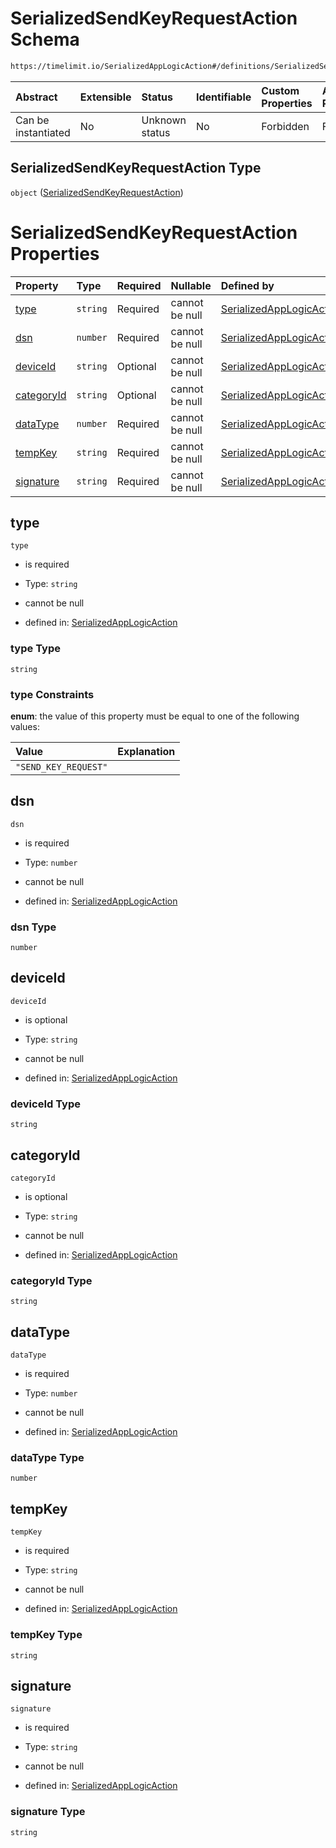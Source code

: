# SerializedSendKeyRequestAction Schema

```txt
https://timelimit.io/SerializedAppLogicAction#/definitions/SerializedSendKeyRequestAction
```



| Abstract            | Extensible | Status         | Identifiable | Custom Properties | Additional Properties | Access Restrictions | Defined In                                                                                            |
| :------------------ | :--------- | :------------- | :----------- | :---------------- | :-------------------- | :------------------ | :---------------------------------------------------------------------------------------------------- |
| Can be instantiated | No         | Unknown status | No           | Forbidden         | Forbidden             | none                | [SerializedAppLogicAction.schema.json\*](SerializedAppLogicAction.schema.json "open original schema") |

## SerializedSendKeyRequestAction Type

`object` ([SerializedSendKeyRequestAction](serializedapplogicaction-definitions-serializedsendkeyrequestaction.md))

# SerializedSendKeyRequestAction Properties

| Property                  | Type     | Required | Nullable       | Defined by                                                                                                                                                                                                                                 |
| :------------------------ | :------- | :------- | :------------- | :----------------------------------------------------------------------------------------------------------------------------------------------------------------------------------------------------------------------------------------- |
| [type](#type)             | `string` | Required | cannot be null | [SerializedAppLogicAction](serializedapplogicaction-definitions-serializedsendkeyrequestaction-properties-type.md "https://timelimit.io/SerializedAppLogicAction#/definitions/SerializedSendKeyRequestAction/properties/type")             |
| [dsn](#dsn)               | `number` | Required | cannot be null | [SerializedAppLogicAction](serializedapplogicaction-definitions-serializedsendkeyrequestaction-properties-dsn.md "https://timelimit.io/SerializedAppLogicAction#/definitions/SerializedSendKeyRequestAction/properties/dsn")               |
| [deviceId](#deviceid)     | `string` | Optional | cannot be null | [SerializedAppLogicAction](serializedapplogicaction-definitions-serializedsendkeyrequestaction-properties-deviceid.md "https://timelimit.io/SerializedAppLogicAction#/definitions/SerializedSendKeyRequestAction/properties/deviceId")     |
| [categoryId](#categoryid) | `string` | Optional | cannot be null | [SerializedAppLogicAction](serializedapplogicaction-definitions-serializedsendkeyrequestaction-properties-categoryid.md "https://timelimit.io/SerializedAppLogicAction#/definitions/SerializedSendKeyRequestAction/properties/categoryId") |
| [dataType](#datatype)     | `number` | Required | cannot be null | [SerializedAppLogicAction](serializedapplogicaction-definitions-serializedsendkeyrequestaction-properties-datatype.md "https://timelimit.io/SerializedAppLogicAction#/definitions/SerializedSendKeyRequestAction/properties/dataType")     |
| [tempKey](#tempkey)       | `string` | Required | cannot be null | [SerializedAppLogicAction](serializedapplogicaction-definitions-serializedsendkeyrequestaction-properties-tempkey.md "https://timelimit.io/SerializedAppLogicAction#/definitions/SerializedSendKeyRequestAction/properties/tempKey")       |
| [signature](#signature)   | `string` | Required | cannot be null | [SerializedAppLogicAction](serializedapplogicaction-definitions-serializedsendkeyrequestaction-properties-signature.md "https://timelimit.io/SerializedAppLogicAction#/definitions/SerializedSendKeyRequestAction/properties/signature")   |

## type



`type`

*   is required

*   Type: `string`

*   cannot be null

*   defined in: [SerializedAppLogicAction](serializedapplogicaction-definitions-serializedsendkeyrequestaction-properties-type.md "https://timelimit.io/SerializedAppLogicAction#/definitions/SerializedSendKeyRequestAction/properties/type")

### type Type

`string`

### type Constraints

**enum**: the value of this property must be equal to one of the following values:

| Value                | Explanation |
| :------------------- | :---------- |
| `"SEND_KEY_REQUEST"` |             |

## dsn



`dsn`

*   is required

*   Type: `number`

*   cannot be null

*   defined in: [SerializedAppLogicAction](serializedapplogicaction-definitions-serializedsendkeyrequestaction-properties-dsn.md "https://timelimit.io/SerializedAppLogicAction#/definitions/SerializedSendKeyRequestAction/properties/dsn")

### dsn Type

`number`

## deviceId



`deviceId`

*   is optional

*   Type: `string`

*   cannot be null

*   defined in: [SerializedAppLogicAction](serializedapplogicaction-definitions-serializedsendkeyrequestaction-properties-deviceid.md "https://timelimit.io/SerializedAppLogicAction#/definitions/SerializedSendKeyRequestAction/properties/deviceId")

### deviceId Type

`string`

## categoryId



`categoryId`

*   is optional

*   Type: `string`

*   cannot be null

*   defined in: [SerializedAppLogicAction](serializedapplogicaction-definitions-serializedsendkeyrequestaction-properties-categoryid.md "https://timelimit.io/SerializedAppLogicAction#/definitions/SerializedSendKeyRequestAction/properties/categoryId")

### categoryId Type

`string`

## dataType



`dataType`

*   is required

*   Type: `number`

*   cannot be null

*   defined in: [SerializedAppLogicAction](serializedapplogicaction-definitions-serializedsendkeyrequestaction-properties-datatype.md "https://timelimit.io/SerializedAppLogicAction#/definitions/SerializedSendKeyRequestAction/properties/dataType")

### dataType Type

`number`

## tempKey



`tempKey`

*   is required

*   Type: `string`

*   cannot be null

*   defined in: [SerializedAppLogicAction](serializedapplogicaction-definitions-serializedsendkeyrequestaction-properties-tempkey.md "https://timelimit.io/SerializedAppLogicAction#/definitions/SerializedSendKeyRequestAction/properties/tempKey")

### tempKey Type

`string`

## signature



`signature`

*   is required

*   Type: `string`

*   cannot be null

*   defined in: [SerializedAppLogicAction](serializedapplogicaction-definitions-serializedsendkeyrequestaction-properties-signature.md "https://timelimit.io/SerializedAppLogicAction#/definitions/SerializedSendKeyRequestAction/properties/signature")

### signature Type

`string`
